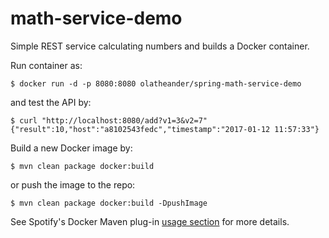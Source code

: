 # math-service-demo
Simple REST service calculating numbers and builds a Docker container.

Run container as:

```
$ docker run -d -p 8080:8080 olatheander/spring-math-service-demo
```

and test the API by:

```
$ curl "http://localhost:8080/add?v1=3&v2=7"
{"result":10,"host":"a8102543fedc","timestamp":"2017-01-12 11:57:33"}
```

Build a new Docker image by:

```
$ mvn clean package docker:build
```

or push the image to the repo:

```
$ mvn clean package docker:build -DpushImage
```

See Spotify's Docker Maven plug-in [usage section](https://github.com/spotify/docker-maven-plugin#usage) for more details.
